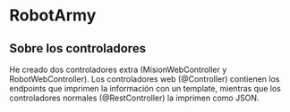 # RobotArmy

## Sobre los controladores
He creado dos controladores extra (MisionWebController y RobotWebController). Los controladores web (@Controller) contienen los endpoints que imprimen la información con un template, mientras que los controladores normales (@RestController) la imprimen como JSON.